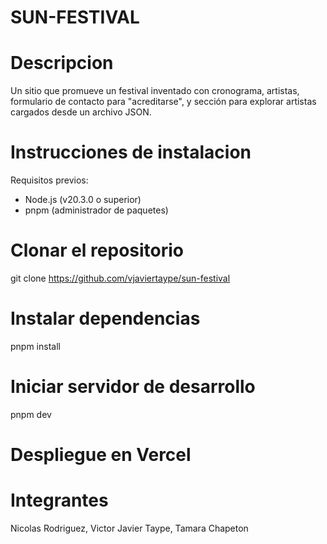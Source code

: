# SUN-FESTIVAL 

# Descripcion
Un sitio que promueve un festival inventado con cronograma,  artistas, formulario de contacto para "acreditarse", y sección para explorar artistas cargados desde un archivo JSON.

# Instrucciones de instalacion

Requisitos previos:
- Node.js (v20.3.0 o superior)
- pnpm (administrador de paquetes)

# Clonar el repositorio
git clone https://github.com/vjaviertaype/sun-festival


# Instalar dependencias
pnpm install

# Iniciar servidor de desarrollo
pnpm dev

# Despliegue en Vercel


# Integrantes
Nicolas Rodriguez, Victor Javier Taype, Tamara Chapeton
